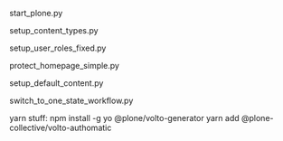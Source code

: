 start_plone.py

setup_content_types.py

setup_user_roles_fixed.py

protect_homepage_simple.py

setup_default_content.py

switch_to_one_state_workflow.py


yarn stuff:
npm install -g yo @plone/volto-generator
yarn add @plone-collective/volto-authomatic
